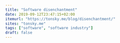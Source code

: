 ```yaml
---
title: "Software disenchantment"
date: 2019-09-12T23:47:15+02:00
itemurl: "https://tonsky.me/blog/disenchantment/"
sites: "tonsky.me"
tags: ["software", "software industry"]
draft: false
---
```



